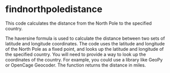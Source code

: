 # findnorthpoledistance
This code calculates the distance from the North Pole to the specified country.

The haversine formula is used to calculate the distance between two sets of latitude and longitude coordinates. The code uses the latitude and longitude of the North Pole as a fixed point, and looks up the latitude and longitude of the specified country. You will need to provide a way to look up the coordinates of the country. For example, you could use a library like GeoPy or OpenCage Geocoder. The function returns the distance in miles.
